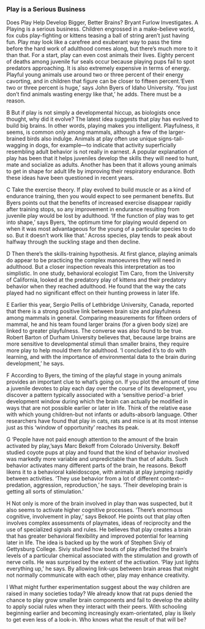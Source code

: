 ### Play is a Serious Business
Does Play Help Develop Bigger, Better Brains? Bryant Furlow Investigates.
A Playing is a serious business. Children engrossed in a make-believe world, fox cubs play-fighting or kittens teasing a
ball of string aren’t just having fun. Play may look like a carefree and exuberant way to pass the time before the hard
work of adulthood comes along, but there’s much more to it than that. For a start, play can even cost animals their
lives. Eighty percent of deaths among juvenile fur seals occur because playing pups fail to spot predators approaching.
It is also extremely expensive in terms of energy. Playful young animals use around two or three percent of their energy
cavorting, and in children that figure can be closer to fifteen percent.‘Even two or three percent is huge,’ says John
Byers of Idaho University. ‘You just don’t find animals wasting energy like that,’ he adds. There must be a reason.

B But if play is not simply a developmental hiccup, as biologists once thought, why did it evolve? The latest idea
suggests that play has evolved to build big brains. In other words, playing makes you intelligent. Playfulness, it
seems, is common only among mammals, although a few of the larger-brained birds also indulge. Animals at play often use
unique signs-tail-wagging in dogs, for example—to indicate that activity superficially resembling adult behavior is not
really in earnest. A popular explanation of play has been that it helps juveniles develop the skills they will need to
hunt, mate and socialize as adults. Another has been that it allows young animals to get in shape for adult life by
improving their respiratory endurance. Both these ideas have been questioned in recent years.

C Take the exercise theory. If play evolved to build muscle or as a kind of endurance training, then you would expect to
see permanent benefits. But Byers points out that the benefits of increased exercise disappear rapidly after training
stops, so any improvement in endurance resulting from juvenile play would be lost by adulthood. ‘If the function of play
was to get into shape,’ says Byers, ‘the optimum time for playing would depend on when it was most advantageous for the
young of a particular species to do so. But it doesn’t work like that.’ Across species, play tends to peak about halfway
through the suckling stage and then decline.

D Then there’s the skills-training hypothesis. At first glance, playing animals do appear to be practicing the complex
manoeuvres they will need in adulthood. But a closer inspection reveals this interpretation as too simplistic. In one
study, behavioral ecologist Tim Caro, from the University of California, looked at the predatory play of kittens and
their predatory behavior when they reached adulthood. He found that the way the cats played had no significant effect on
their hunting prowess in later life.

E Earlier this year, Sergio Pellis of Lethbridge University, Canada, reported that there is a strong positive link
between brain size and playfulness among mammals in general. Comparing measurements for fifteen orders of mammal, he and
his team found larger brains (for a given body size) are linked to greater playfulness. The converse was also found to
be true. Robert Barton of Durham University believes that, because large brains are more sensitive to developmental
stimuli than smaller brains, they require more play to help mould them for adulthood. ‘I concluded it’s to do with
learning, and with the importance of environmental data to the brain during development,’ he says.

F According to Byers, the timing of the playful stage in young animals provides an important clue to what’s going on. If
you plot the amount of time a juvenile devotes to play each day over the course of its development, you discover a
pattern typically associated with a ‘sensitive period’-a brief development window during which the brain can actually be
modified in ways that are not possible earlier or later in life. Think of the relative ease with which young
children-but not infants or adults-absorb language. Other researchers have found that play in cats, rats and mice is at
its most intense just as this ‘window of opportunity’ reaches its peak.

G ‘People have not paid enough attention to the amount of the brain activated by play,’says Marc Bekoff from Colorado
University. Bekoff studied coyote pups at play and found that the kind of behavior involved was markedly more variable
and unpredictable than that of adults. Such behavior activates many different parts of the brain, he reasons. Bekoff
likens it to a behavioral kaleidoscope, with animals at play jumping rapidly between activities. ‘They use behavior from
a lot of different context-- predation, aggression, reproduction,’ he says. ‘Their developing brain is getting all sorts
of stimulation.’

H Not only is more of the brain involved in play than was suspected, but it also seems to activate higher cognitive
processes. ‘There’s enormous cognitive, involvement in play,’ says Bekoof. He points out that play often involves
complex assessments of playmates, ideas of reciprocity and the use of specialized signals and rules. He believes that
play creates a brain that has greater behavioral flexibility and improved potential for learning later in life. The idea
is backed up by the work of Stephen Siviy of Gettysburg College. Siviy studied how bouts of play affected the brain’s
levels of a particular chemical associated with the stimulation and growth of nerve cells. He was surprised by the
extent of the activation. ‘Play just lights everything up,’ he says. By allowing link-ups between brain areas that might
not normally communicate with each other, play may enhance creativity.

I What might further experimentation suggest about the way children are raised in many societies today? We already know
that rat pups denied the chance to play grow smaller brain components and fail to develop the ability to apply social
rules when they interact with their peers. With schooling beginning earlier and becoming increasingly exam-orientated,
play is likely to get even less of a look-in. Who knows what the result of that will be?